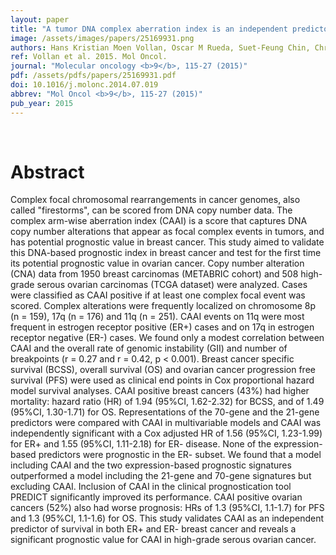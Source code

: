 ```yaml
---
layout: paper
title: "A tumor DNA complex aberration index is an independent predictor of survival in breast and ovarian cancer."
image: /assets/images/papers/25169931.png
authors: Hans Kristian Moen Vollan, Oscar M Rueda, Suet-Feung Chin, Christina Curtis, Gulisa Turashvili, Sohrab Shah, Ole Christian Lingjærde, Yinyin Yuan, Charlotte K Ng, Mark J Dunning, Ed Dicks, Elena Provenzano, Stephen Sammut, Steven McKinney, Ian O Ellis, Sarah Pinder, Arnie Purushotham, Leigh C Murphy, Vessela N Kristensen,  , James D Brenton, Paul D P Pharoah, Anne-Lise Børresen-Dale, Samuel Aparicio, Carlos Caldas
ref: Vollan et al. 2015. Mol Oncol.
journal: "Molecular oncology <b>9</b>, 115-27 (2015)"
pdf: /assets/pdfs/papers/25169931.pdf
doi: 10.1016/j.molonc.2014.07.019
abbrev: "Mol Oncol <b>9</b>, 115-27 (2015)"
pub_year: 2015
---
```


<br />
<div data-badge-popover="right" data-badge-type="donut" data-pmid="25169931" data-hide-no-mentions="true" class="altmetric-embed"></div>

# Abstract

Complex focal chromosomal rearrangements in cancer genomes, also called "firestorms", can be scored from DNA copy number data. The complex arm-wise aberration index (CAAI) is a score that captures DNA copy number alterations that appear as focal complex events in tumors, and has potential prognostic value in breast cancer. This study aimed to validate this DNA-based prognostic index in breast cancer and test for the first time its potential prognostic value in ovarian cancer. Copy number alteration (CNA) data from 1950 breast carcinomas (METABRIC cohort) and 508 high-grade serous ovarian carcinomas (TCGA dataset) were analyzed. Cases were classified as CAAI positive if at least one complex focal event was scored. Complex alterations were frequently localized on chromosome 8p (n = 159), 17q (n = 176) and 11q (n = 251). CAAI events on 11q were most frequent in estrogen receptor positive (ER+) cases and on 17q in estrogen receptor negative (ER-) cases. We found only a modest correlation between CAAI and the overall rate of genomic instability (GII) and number of breakpoints (r = 0.27 and r = 0.42, p < 0.001). Breast cancer specific survival (BCSS), overall survival (OS) and ovarian cancer progression free survival (PFS) were used as clinical end points in Cox proportional hazard model survival analyses. CAAI positive breast cancers (43%) had higher mortality: hazard ratio (HR) of 1.94 (95%CI, 1.62-2.32) for BCSS, and of 1.49 (95%CI, 1.30-1.71) for OS. Representations of the 70-gene and the 21-gene predictors were compared with CAAI in multivariable models and CAAI was independently significant with a Cox adjusted HR of 1.56 (95%CI, 1.23-1.99) for ER+ and 1.55 (95%CI, 1.11-2.18) for ER- disease. None of the expression-based predictors were prognostic in the ER- subset. We found that a model including CAAI and the two expression-based prognostic signatures outperformed a model including the 21-gene and 70-gene signatures but excluding CAAI. Inclusion of CAAI in the clinical prognostication tool PREDICT significantly improved its performance. CAAI positive ovarian cancers (52%) also had worse prognosis: HRs of 1.3 (95%CI, 1.1-1.7) for PFS and 1.3 (95%CI, 1.1-1.6) for OS. This study validates CAAI as an independent predictor of survival in both ER+ and ER- breast cancer and reveals a significant prognostic value for CAAI in high-grade serous ovarian cancer.

